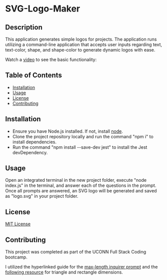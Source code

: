 # SVG-Logo-Maker

## Description

This application generates simple logos for projects. The application runs utilizing a command-line application that accepts user inputs regarding text, text-color, shape, and shape-color to generate dynamic logos with ease.

Watch a [video](www.youtube.com) to see the basic functionality:


## Table of Contents

* [Installation](#installation)
* [Usage](#usage)
* [License](#license)
* [Contributing](#contributing)

## Installation

* Ensure you have Node.js installed. If not, install [node](https://nodejs.org/en).
* Clone the project repository locally and run the command "npm i" to install dependencies.
* Run the command "npm install --save-dev jest" to install the Jest devDependency.

## Usage

Open an integrated terminal in the new project folder, execute "node index.js" in the terminal, and answer each of the questions in the prompt. Once all prompts are answered, an SVG logo will be generated and saved as "logo.svg" in your project folder.

## License

[MIT License](https://opensource.org/licenses/MIT)

## Contributing

This project was completed as part of the UCONN Full Stack Coding bootcamp. 

I utilized the hyperlinked guide for the [max-length inquirer prompt](https://snyk.io/advisor/npm-package/inquirer-maxlength-input-prompt) and the [following resource](https://app.uxcel.com/courses/html-for-designers/html-svg-073) for triangle and rectangle dimensions.